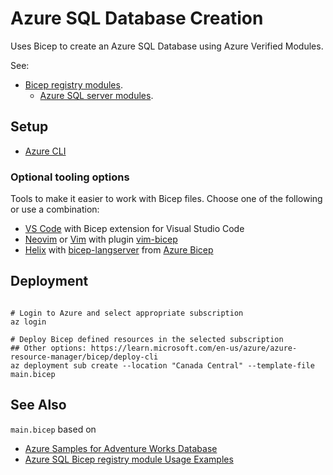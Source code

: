 # Azure SQL Database Creation

Uses Bicep to create an Azure SQL Database using Azure Verified Modules.

See:

- [Bicep registry modules](https://github.com/Azure/bicep-registry-modules).
  - [Azure SQL server modules](https://github.com/Azure/bicep-registry-modules/tree/main/avm/res/sql/server).

## Setup

- [Azure CLI](https://docs.microsoft.com/en-us/cli/azure/install-azure-cli)

### Optional tooling options

Tools to make it easier to work with Bicep files. Choose one of the following or use a combination:

- [VS Code](https://code.visualstudio.com/) with Bicep extension for Visual Studio Code
- [Neovim](https://neovim.io/) or [Vim](https://www.vim.org/) with plugin [vim-bicep](https://github.com/carlsmedstad/vim-bicep)
- [Helix](https://helix-editor.com/) with [bicep-langserver](https://github.com/helix-editor/helix/wiki/Language-Server-Configurations#bicep) from [Azure Bicep](https://github.com/Azure/bicep/releases/latest)

## Deployment

```shell

# Login to Azure and select appropriate subscription
az login

# Deploy Bicep defined resources in the selected subscription
## Other options: https://learn.microsoft.com/en-us/azure/azure-resource-manager/bicep/deploy-cli
az deployment sub create --location "Canada Central" --template-file main.bicep

```

## See Also

`main.bicep` based on

- [Azure Samples for Adventure Works Database](https://github.com/Azure-Samples/database-templates-sql-adventureworks/blob/main/infra/main.bicep)
- [Azure SQL Bicep registry module Usage Examples](https://github.com/Azure/bicep-registry-modules/tree/main/avm/res/sql/server#Usage-examples)